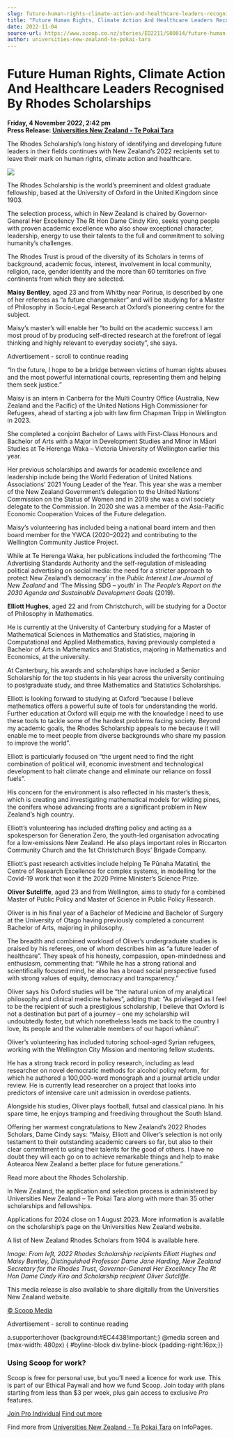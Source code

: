 ```yaml
---
slug: future-human-rights-climate-action-and-healthcare-leaders-recognised-by-rhodes-scholarships
title: "Future Human Rights, Climate Action And Healthcare Leaders Recognised By Rhodes Scholarships"
date: 2022-11-04
source-url: https://www.scoop.co.nz/stories/ED2211/S00014/future-human-rights-climate-action-and-healthcare-leaders-recognised-by-rhodes-scholarships.htm
author: universities-new-zealand-te-pokai-tara
---
```

Future Human Rights, Climate Action And Healthcare Leaders Recognised By Rhodes Scholarships
============================================================================================

**Friday, 4 November 2022, 2:42 pm**  
**Press Release: [Universities New Zealand - Te Pokai Tara](https://info.scoop.co.nz/Universities_New_Zealand_-_Te_Pokai_Tara)**

The Rhodes Scholarship’s long history of identifying and developing future leaders in their fields continues with New Zealand’s 2022 recipients set to leave their mark on human rights, climate action and healthcare.

  
![](https://img.scoop.co.nz/stories/images/2211/3f0e6e3ea56b14ef0471.jpeg)

The Rhodes Scholarship is the world’s preeminent and oldest graduate fellowship, based at the University of Oxford in the United Kingdom since 1903.

The selection process, which in New Zealand is chaired by Governor-General Her Excellency The Rt Hon Dame Cindy Kiro, seeks young people with proven academic excellence who also show exceptional character, leadership, energy to use their talents to the full and commitment to solving humanity’s challenges.

The Rhodes Trust is proud of the diversity of its Scholars in terms of background, academic focus, interest, involvement in local community, religion, race, gender identity and the more than 60 territories on five continents from which they are selected.

**Maisy Bentley**, aged 23 and from Whitby near Porirua, is described by one of her referees as “a future changemaker” and will be studying for a Master of Philosophy in Socio-Legal Research at Oxford’s pioneering centre for the subject.

Maisy’s master’s will enable her “to build on the academic success I am most proud of by producing self-directed research at the forefront of legal thinking and highly relevant to everyday society”, she says.

Advertisement - scroll to continue reading





“In the future, I hope to be a bridge between victims of human rights abuses and the most powerful international courts, representing them and helping them seek justice.”

Maisy is an intern in Canberra for the Multi Country Office (Australia, New Zealand and the Pacific) of the United Nations High Commissioner for Refugees, ahead of starting a job with law firm Chapman Tripp in Wellington in 2023.

She completed a conjoint Bachelor of Laws with First-Class Honours and Bachelor of Arts with a Major in Development Studies and Minor in Māori Studies at Te Herenga Waka – Victoria University of Wellington earlier this year.

Her previous scholarships and awards for academic excellence and leadership include being the World Federation of United Nations Associations’ 2021 Young Leader of the Year. This year she was a member of the New Zealand Government’s delegation to the United Nations’ Commission on the Status of Women and in 2019 she was a civil society delegate to the Commission. In 2020 she was a member of the Asia-Pacific Economic Cooperation Voices of the Future delegation.

Maisy’s volunteering has included being a national board intern and then board member for the YWCA (2020–2022) and contributing to the Wellington Community Justice Project.

While at Te Herenga Waka, her publications included the forthcoming ‘The Advertising Standards Authority and the self-regulation of misleading political advertising on social media: the need for a stricter approach to protect New Zealand’s democracy’ in the _Public Interest Law Journal of New Zealand_ and ‘The Missing SDG – youth’ in _The People’s Report on the 2030 Agenda and Sustainable Development Goals_ (2019).

**Elliott Hughes**, aged 22 and from Christchurch, will be studying for a Doctor of Philosophy in Mathematics.

He is currently at the University of Canterbury studying for a Master of Mathematical Sciences in Mathematics and Statistics, majoring in Computational and Applied Mathematics, having previously completed a Bachelor of Arts in Mathematics and Statistics, majoring in Mathematics and Economics, at the university.

At Canterbury, his awards and scholarships have included a Senior Scholarship for the top students in his year across the university continuing to postgraduate study, and three Mathematics and Statistics Scholarships.

Elliott is looking forward to studying at Oxford “because I believe mathematics offers a powerful suite of tools for understanding the world. Further education at Oxford will equip me with the knowledge I need to use these tools to tackle some of the hardest problems facing society. Beyond my academic goals, the Rhodes Scholarship appeals to me because it will enable me to meet people from diverse backgrounds who share my passion to improve the world”.

Elliott is particularly focused on “the urgent need to find the right combination of political will, economic investment and technological development to halt climate change and eliminate our reliance on fossil fuels”.

His concern for the environment is also reflected in his master’s thesis, which is creating and investigating mathematical models for wilding pines, the conifers whose advancing fronts are a significant problem in New Zealand’s high country.

Elliott’s volunteering has included drafting policy and acting as a spokesperson for Generation Zero, the youth-led organisation advocating for a low-emissions New Zealand. He also plays important roles in Riccarton Community Church and the 1st Christchurch Boys’ Brigade Company.

Elliott’s past research activities include helping Te Pūnaha Matatini, the Centre of Research Excellence for complex systems, in modelling for the Covid-19 work that won it the 2020 Prime Minister’s Science Prize.

**Oliver Sutcliffe**, aged 23 and from Wellington, aims to study for a combined Master of Public Policy and Master of Science in Public Policy Research.

Oliver is in his final year of a Bachelor of Medicine and Bachelor of Surgery at the University of Otago having previously completed a concurrent Bachelor of Arts, majoring in philosophy.

The breadth and combined workload of Oliver’s undergraduate studies is praised by his referees, one of whom describes him as “a future leader of healthcare”. They speak of his honesty, compassion, open-mindedness and enthusiasm, commenting that: “While he has a strong rational and scientifically focused mind, he also has a broad social perspective fused with strong values of equity, democracy and transparency.”

Oliver says his Oxford studies will be “the natural union of my analytical philosophy and clinical medicine halves”, adding that: “As privileged as I feel to be the recipient of such a prestigious scholarship, I believe that Oxford is not a destination but part of a journey – one my scholarship will undoubtedly foster, but which nonetheless leads me back to the country I love, its people and the vulnerable members of our hapori whānui”.

Oliver’s volunteering has included tutoring school-aged Syrian refugees, working with the Wellington City Mission and mentoring fellow students.

He has a strong track record in policy research, including as lead researcher on novel democratic methods for alcohol policy reform, for which he authored a 100,000-word monograph and a journal article under review. He is currently lead researcher on a project that looks into predictors of intensive care unit admission in overdose patients.

Alongside his studies, Oliver plays football, futsal and classical piano. In his spare time, he enjoys tramping and freediving throughout the South Island.

Offering her warmest congratulations to New Zealand’s 2022 Rhodes Scholars, Dame Cindy says: “Maisy, Elliott and Oliver’s selection is not only testament to their outstanding academic careers so far, but also to their clear commitment to using their talents for the good of others. I have no doubt they will each go on to achieve remarkable things and help to make Aotearoa New Zealand a better place for future generations.”

Read more about the Rhodes Scholarship.

In New Zealand, the application and selection process is administered by Universities New Zealand – Te Pokai Tara along with more than 35 other scholarships and fellowships.

Applications for 2024 close on 1 August 2023. More information is available on the scholarship’s page on the Universities New Zealand website.

A list of New Zealand Rhodes Scholars from 1904 is available here.

_Image: From left, 2022 Rhodes Scholarship recipients Elliott Hughes and Maisy Bentley, Distinguished Professor Dame Jane Harding, New Zealand Secretary for the Rhodes Trust, Governor-General Her Excellency The Rt Hon Dame Cindy Kiro and Scholarship recipient Oliver Sutcliffe._

This media release is also available to share digitally from the Universities New Zealand website.

[© Scoop Media](http://www.scoop.co.nz/about/terms.html)  

Advertisement - scroll to continue reading



a.supporter:hover {background:#EC4438!important;} @media screen and (max-width: 480px) { #byline-block div.byline-block {padding-right:16px;}}

### Using Scoop for work?

Scoop is free for personal use, but you’ll need a licence for work use. This is part of our Ethical Paywall and how we fund Scoop. Join today with plans starting from less than $3 per week, plus gain access to exclusive _Pro_ features.  
  
[Join Pro Individual](https://pro.scoop.co.nz/Individual/?from=ProIn24) [Find out more](https://pro.scoop.co.nz/using-scoop-for-work/?from=ProIn24)

Find more from [Universities New Zealand - Te Pokai Tara](https://info.scoop.co.nz/Universities_New_Zealand_-_Te_Pokai_Tara) on InfoPages.